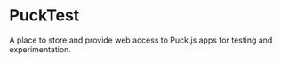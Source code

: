 # PuckTest
A place to store and provide web access to Puck.js apps for testing and experimentation.
